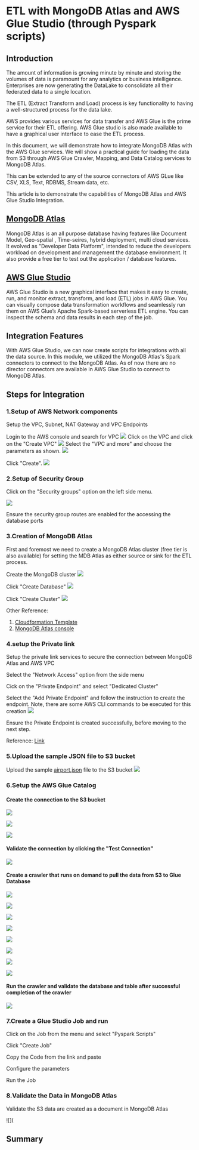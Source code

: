 # ETL with MongoDB Atlas and AWS Glue Studio (through Pyspark scripts)

## Introduction
The amount of information is growing minute by minute and storing the volumes of data is paramount for any analytics or business intelligence. Enterprises are now generating the DataLake to consolidate all their federated data to a single location. 
	
The ETL (Extract Transform and Load) process is key functionality to having a well-structured process for the data lake. 
	
AWS provides various services for data transfer and AWS Glue is the prime service for their ETL offering. AWS Glue studio is also made available to have a graphical user interface to ease the ETL process.

In this document, we will demonstrate how to integrate MongoDB Atlas with the AWS Glue services. We will show a practical guide for loading the data from S3 through AWS Glue Crawler, Mapping, and Data Catalog services to MongoDB Atlas.
	
This can be extended to any of the source connectors of AWS GLue like CSV, XLS, Text, RDBMS, Stream data, etc.

This article is to demonstrate the capabilities of MongoDB Atlas and AWS Glue Studio Integration.


## [MongoDB Atlas](https://www.mongodb.com/atlas)

MongoDB Atlas is an all purpose database having features like Document Model, Geo-spatial , Time-seires, hybrid deployment, multi cloud services. It evolved as "Developer Data Platform", intended to reduce the developers workload on development and management the database environment. It also provide a free tier to test out the application / database features.


## [AWS Glue Studio](https://docs.aws.amazon.com/glue/latest/ug/what-is-glue-studio.html)
AWS Glue Studio is a new graphical interface that makes it easy to create, run, and monitor extract, transform, and load (ETL) jobs in AWS Glue. You can visually compose data transformation workflows and seamlessly run them on AWS Glue’s Apache Spark-based serverless ETL engine. You can inspect the schema and data results in each step of the job.

## Integration Features

With AWS Glue Studio, we can now create scripts for integrations with all the data source. In this module, we utilized the MongoDB Atlas's Spark connectors to connect to the MongoDB Atlas.
As of now there are no director connectors are available in AWS Glue Studio to connect to MongoDB Atlas. 

## Steps for Integration


### 1.Setup of AWS Network components
Setup the VPC, Subnet, NAT Gateway and VPC Endpoints

Login to the AWS console and search for VPC 
![](https://github.com/Babusrinivasan76/atlasgluestudiointegration/blob/main/images/VPC%20Creation/04.VPC%20Search.png)
Click on the VPC and click on the "Create VPC" 
![](https://github.com/Babusrinivasan76/atlasgluestudiointegration/blob/main/images/VPC%20Creation/05.%20create%20VPC%20.png)
Select the "VPC and more" and choose the parameters as shown.
![](https://github.com/Babusrinivasan76/atlasgluestudiointegration/blob/main/images/VPC%20Creation/01.VPC%20Creation.png)

Click "Create".
![](https://github.com/Babusrinivasan76/atlasgluestudiointegration/blob/main/images/VPC%20Creation/02.VPC%20Creationpng.png)



### 2.Setup of Security Group

Click on  the "Security groups" option on the left side menu.

![](https://github.com/Babusrinivasan76/atlasgluestudiointegration/blob/main/images/VPC%20Creation/03%20Security%20Group.png)

Ensure the security group routes are enabled for the accessing the database ports

### 3.Creation of MongoDB Atlas
First and foremost we need to create a MongoDB Atlas cluster (free tier is also available) for setting the MDB Atlas as either source or sink for the ETL process.

Create the MongoDB cluster
![](https://github.com/Babusrinivasan76/atlasgluestudiointegration/blob/main/images/VPC%20Creation/06.MongoDB%20Atlas%20DB%20Creation.png)

Click "Create Database"
![](https://github.com/Babusrinivasan76/atlasgluestudiointegration/blob/main/images/VPC%20Creation/07.%20MongoDB%20Database%20creation.png)

Click "Create Cluster"
![](https://github.com/Babusrinivasan76/atlasgluestudiointegration/blob/main/images/VPC%20Creation/08.Create%20cluster.png)

Other Reference: 
  1. [Cloudformation Template](https://aws.amazon.com/quickstart/architecture/mongodb-atlas/)
  2. [MongoDB Atlas console](https://www.mongodb.com/docs/atlas/getting-started/)


### 4.setup the Private link

Setup the private link services to secure the connection between MongoDB Atlas and AWS VPC

Select the "Network Access" option from the side menu 

Cick on the "Private Endpoint" and select "Dedicated Cluster"

Select the "Add Private Endpoint" and follow the instruction to create the endpoint. Note, there are some AWS CLI commands to be executed for this creation
![](https://github.com/Babusrinivasan76/atlasgluestudiointegration/blob/main/images/VPC%20Creation/09.create%20privatelink.png)

Ensure the Private Endpoint is created successfully, before moving to the next step.

Reference: [Link](https://www.mongodb.com/docs/atlas/security-cluster-private-endpoint/)


### 5.Upload the sample JSON file to S3 bucket

Upload the sample [airport.json](https://github.com/Babusrinivasan76/atlasgluestudiointegration/tree/main/images/VPC%20Creation#:~:text=1%20minute%20ago-,airports.json,-Add%20files%20via) file to the S3 bucket
![](https://github.com/Babusrinivasan76/atlasgluestudiointegration/blob/main/images/VPC%20Creation/13.S3%20upload.png)

### 6.Setup the AWS Glue Catalog

#### Create the connection to the S3 bucket

![](https://github.com/Babusrinivasan76/atlasgluestudiointegration/blob/main/images/VPC%20Creation/14.AWS%20Glue%20Connection.png)

![](https://github.com/Babusrinivasan76/atlasgluestudiointegration/blob/main/images/VPC%20Creation/15.AWS%20Glue%20Connection.png)

![](https://github.com/Babusrinivasan76/atlasgluestudiointegration/blob/main/images/VPC%20Creation/16.AWS%20Glue%20Connection.png)


#### Validate the connection by clicking the "Test Connection"


![](https://github.com/Babusrinivasan76/atlasgluestudiointegration/blob/main/images/VPC%20Creation/17.%20Test%20AWS%20Glue%20Connection.png)


#### Create a crawler that runs on demand to pull the data from S3 to Glue Database


![](https://github.com/Babusrinivasan76/atlasgluestudiointegration/blob/main/images/VPC%20Creation/18.%20Create%20Crawler.png)

![](https://github.com/Babusrinivasan76/atlasgluestudiointegration/blob/main/images/VPC%20Creation/19.%20Create%20Crawler.png)

![](https://github.com/Babusrinivasan76/atlasgluestudiointegration/blob/main/images/VPC%20Creation/20.create%20crawler.png)

![](https://github.com/Babusrinivasan76/atlasgluestudiointegration/blob/main/images/VPC%20Creation/21.create%20crawler.png)

![](https://github.com/Babusrinivasan76/atlasgluestudiointegration/blob/main/images/VPC%20Creation/22.create%20crawler.png)

![](https://github.com/Babusrinivasan76/atlasgluestudiointegration/blob/main/images/VPC%20Creation/23.create%20crawler.png)

![](https://github.com/Babusrinivasan76/atlasgluestudiointegration/blob/main/images/VPC%20Creation/24.create%20crawler.png)

![](https://github.com/Babusrinivasan76/atlasgluestudiointegration/blob/main/images/VPC%20Creation/25.create%20crawler.png)



#### Run the crawler and validate the database and table after successful completion of the crawler 

![](https://github.com/Babusrinivasan76/atlasgluestudiointegration/blob/main/images/VPC%20Creation/26.run%20crawler.png)

### 7.Create a Glue Studio Job and run
Click on the Job from the menu and select "Pyspark Scripts"

Click "Create Job"

Copy the Code from the link and paste 

Configure the parameters

Run the Job


### 8.Validate the Data in MongoDB Atlas

Validate the S3 data are created as a document in MongoDB Atlas

![](

## Summary


